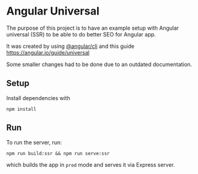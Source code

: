 # Angular Universal

The purpose of this project is to have an example setup with Angular universal (SSR) to be able to do better SEO for Angular app.

It was created by using [@angular/cli](https://cli.angular.io/) and this guide https://angular.io/guide/universal

Some smaller changes had to be done due to an outdated documentation.

## Setup
Install dependencies with

```
npm install
```

## Run

To run the server, run:

```
npm run build:ssr && npm run serve:ssr
```

which builds the app in `prod` mode and serves it via Express server.
